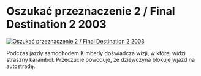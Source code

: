 Oszukać przeznaczenie 2 / Final Destination 2 2003 
=============
[![Oszukać przeznaczenie 2 / Final Destination 2 2003 ](http://vidos.pl/images/player.gif)](http://vidos.pl/oszukac-przeznaczenie-2-final-destination-2-2003)

 Podczas jazdy samochodem Kimberly doświadcza wizji, w której widzi straszny karambol. Przeczucie powoduje, że dziewczyna blokuje wjazd na autostradę.

